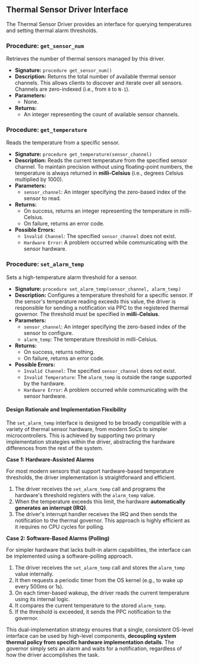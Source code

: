 ## Thermal Sensor Driver Interface

The Thermal Sensor Driver provides an interface for querying temperatures and setting thermal alarm thresholds.

### Procedure: `get_sensor_num`

Retrieves the number of thermal sensors managed by this driver.

*   **Signature:** `procedure get_sensor_num()`
*   **Description:** Returns the total number of available thermal sensor channels. This allows clients to discover and iterate over all sensors. Channels are zero-indexed (i.e., from `0` to `N-1`).
*   **Parameters:**
    *   None.
*   **Returns:**
    *   An integer representing the count of available sensor channels.

### Procedure: `get_temperature`

Reads the temperature from a specific sensor.

*   **Signature:** `procedure get_temperature(sensor_channel)`
*   **Description:** Reads the current temperature from the specified sensor channel. To maintain precision without using floating-point numbers, the temperature is always returned in **milli-Celsius** (i.e., degrees Celsius multiplied by 1000).
*   **Parameters:**
    *   `sensor_channel`: An integer specifying the zero-based index of the sensor to read.
*   **Returns:**
    *   On success, returns an integer representing the temperature in milli-Celsius.
    *   On failure, returns an error code.
*   **Possible Errors:**
    *   `Invalid Channel`: The specified `sensor_channel` does not exist.
    *   `Hardware Error`: A problem occurred while communicating with the sensor hardware.

### Procedure: `set_alarm_temp`

Sets a high-temperature alarm threshold for a sensor.

*   **Signature:** `procedure set_alarm_temp(sensor_channel, alarm_temp)`
*   **Description:** Configures a temperature threshold for a specific sensor. If the sensor's temperature reading exceeds this value, the driver is responsible for sending a notification via PPC to the registered thermal governor. The threshold must be specified in **milli-Celsius**.
*   **Parameters:**
    *   `sensor_channel`: An integer specifying the zero-based index of the sensor to configure.
    *   `alarm_temp`: The temperature threshold in milli-Celsius.
*   **Returns:**
    *   On success, returns nothing.
    *   On failure, returns an error code.
*   **Possible Errors:**
    *   `Invalid Channel`: The specified `sensor_channel` does not exist.
    *   `Invalid Temperature`: The `alarm_temp` is outside the range supported by the hardware.
    *   `Hardware Error`: A problem occurred while communicating with the sensor hardware.

#### Design Rationale and Implementation Flexibility

The `set_alarm_temp` interface is designed to be broadly compatible with a variety of thermal sensor hardware, from modern SoCs to simpler microcontrollers. This is achieved by supporting two primary implementation strategies within the driver, abstracting the hardware differences from the rest of the system.

**Case 1: Hardware-Assisted Alarms**

For most modern sensors that support hardware-based temperature thresholds, the driver implementation is straightforward and efficient.
1.  The driver receives the `set_alarm_temp` call and programs the hardware's threshold registers with the `alarm_temp` value.
2.  When the temperature exceeds this limit, the hardware **automatically generates an interrupt (IRQ)**.
3.  The driver's interrupt handler receives the IRQ and then sends the notification to the thermal governor.
This approach is highly efficient as it requires no CPU cycles for polling.

**Case 2: Software-Based Alarms (Polling)**

For simpler hardware that lacks built-in alarm capabilities, the interface can be implemented using a software-polling approach.
1.  The driver receives the `set_alarm_temp` call and stores the `alarm_temp` value internally.
2.  It then requests a periodic timer from the OS kernel (e.g., to wake up every 500ms or 1s).
3.  On each timer-based wakeup, the driver reads the current temperature using its internal logic.
4.  It compares the current temperature to the stored `alarm_temp`.
5.  If the threshold is exceeded, it sends the PPC notification to the governor.

This dual-implementation strategy ensures that a single, consistent OS-level interface can be used by high-level components, **decoupling system thermal policy from specific hardware implementation details**. The governor simply sets an alarm and waits for a notification, regardless of how the driver accomplishes the task.